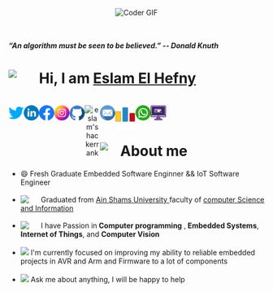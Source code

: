 <p align="center">

  <img src="https://media.giphy.com/media/M9kgjEsLG6LMbYC9dl/giphy.gif" alt="Coder GIF" width="400" >
  

<br/><br/>
  <blockqoute>
    <em>
 **“An algorithm must be seen to be believed.” -- Donald Knuth**
    </em>
    </blockquote>
 <br/>

<h1><img align ="left" width ="60px" src ="https://media.giphy.com/media/gM5qFksULw54NMWyry/giphy.gif" draggable ="false"> Hi, I am <a href="https://github.com/eslamelhefny">Eslam El Hefny<a/></h1>
<br/>
  
  
  
  
  <!------------------------------------------------------------------------social media ----------------------------------------------->
    
<div align="center">

<a href="https://twitter.com/" target="_blank">
  <img align="left" alt="eslam's twitter" width="30px" src="twitter.png" draggable="false" />
</a>
<a href="https://www.linkedin.com/in/eslamelhefny/" target="_blank">
  <img align="left" alt="eslam's LinkdeIN" width="30px" src="linkedin.png" draggable="false" />
</a>
<a href="https://www.facebook.com/eslamahmed.std" target="_blank">
  <img align="left" alt="eslam's Facebook" width="30px" src="facebook.png" draggable="false" />
</a>
<a href="https://www.instagram.com/eslamahmed.std/?hl=en" target="_blank">
  <img align="left" alt="eslam's Instagram" width="30px" src="instagram.png" draggable="false" />
</a>
<a href="https://github.com/eslamelhefny" target="_blank">
  <img align="left" alt="eslam's github" width="30px" src="github.png" draggable="false" />
</a>
<a href="https://www.hackerrank.com/eslamelhefny1101" target="_blank">
  <img align="left" alt="eslam's hackerrank" width="30px" src="https://assets.brandfolder.com/y9ol94wb/v/331198/view@2x.png?v=1591971279" draggable="false" />
</a>
<a href="mailto:eslamelhefny110@yahoo.com" target="_blank">
  <img align="left" alt="eslam's yahoo" width="30px" src="email.png" draggable="false" />
</a>

<a href="https://codeforces.com/profile/eslam_el_hefny" target="_blank">
  <img align="left" alt="eslam's codeforces" width="40px" src="https://github.com/AbdallahHemdan/AbdallahHemdan/blob/master/codeforces.png" draggable="false" />
</a>
<a href="https://wa.me/message/NBGRFEUCBMUPC1" target="_blank">
  <img align="left" alt="eslam's whats app " width="30px" src="whatsapp.png" draggable="false" />
</a> 
 <a href="http://www.eslamelhefny.epizy.com" target="_blank">
  <img align="left" alt="eslam's web site " width="30px" src="website.png" draggable="false" />
</a>
</div>
  
<br/>
<br/>
    <!-----------------------------------------------------------------------About me------------------------------------------------------>
<div align="left">
 <img align="left"  src="https://media.giphy.com/media/xUOwGiewfQAm3tcIA8/giphy.gif" width="40px" draggable="false" > <h1>About me</h1>
 <ul>
<li>😄   Fresh Graduate Embedded Software Enginner && IoT Software Engineer</li>
<br/>
<li><img align = "left" width="40px" src="https://media.giphy.com/media/iDsyZBoaRBdtvY4I8F/giphy.gif"> Graduated from <a href="http://www.asu.edu.eg/"> Ain Shams University </a>  faculty of <a href="http://www.asu.edu.eg/341/news"> computer Science and Information </a></li>
<br/>
<li><img align="left" width ="40px" src = "https://media.giphy.com/media/3oKIPqM8BJ0ofNQOzK/giphy.gif"> I have Passion in<b> Computer programming</b> ,<b> Embedded Systems</b>,<b> Internet of Things</b>, and <b>Computer Vision</b></li>
<br/>
<li><img width="40px" draggable="false" src="https://media.giphy.com/media/JpYdtQifMv3SAsnf8j/giphy.gif" > I'm currently focused on improving my ability to reliable embedded projects in AVR and Arm and Firmware to a lot of components </li>
<br/>
<li><img src="https://media.giphy.com/media/xUPGcIUJFECMDXIvFC/giphy.gif" width="40px"" draggable="false"> Ask me about anything, I will be happy to help </li>
</div>


<!--
- 🔭 I’m currently working on ...
- 🌱 I’m currently learning ...
- 👯 I’m looking to collaborate on ...
- 🤔 I’m looking for help with ...
- 💬 Ask me about ...
- 📫 How to reach me: ...
- 😄 Pronouns: ...
- ⚡ Fun fact: ...
<!--
**eslamelhefny/eslamelhefny** is a ✨ _special_ ✨ repository because its `README.md` (this file) appears on your GitHub profile.

Here are some ideas to get you started:

- 🔭 I’m currently working on ...
- 🌱 I’m currently learning ...
- 👯 I’m looking to collaborate on ...
- 🤔 I’m looking for help with ...
- 💬 Ask me about ...
- 📫 How to reach me: ...
- 😄 Pronouns: ...
- ⚡ Fun fact: ...
-->
